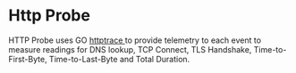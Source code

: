 # Http Probe
HTTP Probe uses GO <a href="https://blog.golang.org/http-tracing"> httptrace </a> to provide telemetry to each event to measure readings for DNS lookup, TCP Connect, TLS Handshake, Time-to-First-Byte, Time-to-Last-Byte and Total Duration. 
